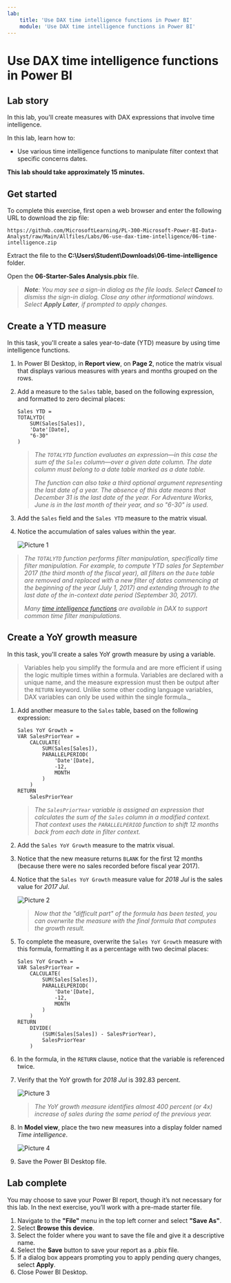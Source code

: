```yaml
---
lab:
    title: 'Use DAX time intelligence functions in Power BI'
    module: 'Use DAX time intelligence functions in Power BI'
---
```


# Use DAX time intelligence functions in Power BI

## Lab story

In this lab, you'll create measures with DAX expressions that involve time intelligence.

In this lab, learn how to:

 - Use various time intelligence functions to manipulate filter context that specific concerns dates.

**This lab should take approximately 15 minutes.**

## Get started

To complete this exercise, first open a web browser and enter the following URL to download the zip file:

`https://github.com/MicrosoftLearning/PL-300-Microsoft-Power-BI-Data-Analyst/raw/Main/Allfiles/Labs/06-use-dax-time-intelligence/06-time-intelligence.zip`

Extract the file to the **C:\Users\Student\Downloads\06-time-intelligence** folder.

Open the **06-Starter-Sales Analysis.pbix** file.

> _**Note**: You may see a sign-in dialog as the file loads. Select **Cancel** to dismiss the sign-in dialog. Close any other informational windows. Select **Apply Later**, if prompted to apply changes._

## Create a YTD measure

In this task, you'll create a sales year-to-date (YTD) measure by using time intelligence functions.

1. In Power BI Desktop, in **Report view**, on **Page 2**, notice the matrix visual that displays various measures with years and months grouped on the rows.

2. Add a measure to the `Sales` table, based on the following expression, and formatted to zero decimal places:

    ```dax
    Sales YTD =
    TOTALYTD(
        SUM(Sales[Sales]),
        'Date'[Date],
        "6-30"
    )
    ```

    > _The `TOTALYTD` function evaluates an expression—in this case the sum of the `Sales` column—over a given date column. The date column must belong to a date table marked as a date table._
    >
    > _The function can also take a third optional argument representing the last date of a year. The absence of this date means that December 31 is the last date of the year. For Adventure Works, June is in the last month of their year, and so "6-30" is used._

3. Add the `Sales` field and the `Sales YTD` measure to the matrix visual.

4. Notice the accumulation of sales values within the year.

    ![Picture 1](Linked_image_Files/06-use-dax-time-intelligence-functions_image21.png)

> _The `TOTALYTD` function performs filter manipulation, specifically time filter manipulation. For example, to compute YTD sales for September 2017 (the third month of the fiscal year), all filters on the `Date` table are removed and replaced with a new filter of dates commencing at the beginning of the year (July 1, 2017) and extending through to the last date of the in-context date period (September 30, 2017)._
>
> _Many [time intelligence functions](/dax/time-intelligence-functions-dax/?azure-portal=true) are available in DAX to support common time filter manipulations._

## Create a YoY growth measure

In this task, you'll create a sales YoY growth measure by using a variable.

> Variables help you simplify the formula and are more efficient if using the logic multiple times within a formula. Variables are declared with a unique name, and the measure expression must then be output after the `RETURN` keyword. Unlike some other coding language variables, DAX variables can only be used within the single formula._

1. Add another measure to the `Sales` table, based on the following expression:

    ```dax
    Sales YoY Growth =
    VAR SalesPriorYear =
        CALCULATE(
            SUM(Sales[Sales]),
            PARALLELPERIOD(
                'Date'[Date],
                -12,
                MONTH
            )
        )
    RETURN
        SalesPriorYear
    ```

    > _The `SalesPriorYear` variable is assigned an expression that calculates the sum of the `Sales` column in a modified context. That context uses the `PARALLELPERIOD` function to shift 12 months back from each date in filter context._

1. Add the `Sales YoY Growth` measure to the matrix visual.

1. Notice that the new measure returns `BLANK` for the first 12 months (because there were no sales recorded before fiscal year 2017).

1. Notice that the `Sales YoY Growth` measure value for _2018 Jul_ is the sales value for _2017 Jul_.

    ![Picture 2](Linked_image_Files/06-use-dax-time-intelligence-functions_image22.png)

    > _Now that the "difficult part" of the formula has been tested, you can overwrite the measure with the final formula that computes the growth result._

1. To complete the measure, overwrite the `Sales YoY Growth` measure with this formula, formatting it as a percentage with two decimal places:

    ```dax
    Sales YoY Growth =
    VAR SalesPriorYear =
        CALCULATE(
            SUM(Sales[Sales]),
            PARALLELPERIOD(
                'Date'[Date],
                -12,
                MONTH
            )
        )
    RETURN
        DIVIDE(
            (SUM(Sales[Sales]) - SalesPriorYear),
            SalesPriorYear
        )
    ```

1. In the formula, in the `RETURN` clause, notice that the variable is referenced twice.

1. Verify that the YoY growth for _2018 Jul_ is 392.83 percent.

    ![Picture 3](Linked_image_Files/06-use-dax-time-intelligence-functions_image23.png)

    > _The YoY growth measure identifies almost 400 percent (or 4x) increase of sales during the same period of the previous year._

1. In **Model view**, place the two new measures into a display folder named _Time intelligence_.

    ![Picture 4](Linked_image_Files/06-use-dax-time-intelligence-functions_image24.png)

1. Save the Power BI Desktop file.

## Lab complete

You may choose to save your Power BI report, though it’s not necessary for this lab. In the next exercise, you’ll work with a pre-made starter file.

1. Navigate to the **"File"** menu in the top left corner and select **"Save As"**. 
1. Select **Browse this device**.
1. Select the folder where you want to save the file and give it a descriptive name. 
1. Select the **Save** button to save your report as a .pbix file. 
1. If a dialog box appears prompting you to apply pending query changes, select **Apply**.
1. Close Power BI Desktop.